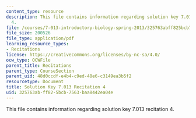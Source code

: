 ```yaml
---
content_type: resource
description: This file contains information regarding solution key 7.013 recitation
  4.
file: /courses/7-013-introductory-biology-spring-2013/325763abff825bcb7563baa8442ea04e_MIT7_013S12_RecitatSol_4.pdf
file_size: 200526
file_type: application/pdf
learning_resource_types:
- Recitations
license: https://creativecommons.org/licenses/by-nc-sa/4.0/
ocw_type: OCWFile
parent_title: Recitations
parent_type: CourseSection
parent_uid: 48d0ccdf-e4b4-c9ed-48e6-c3149ea3b5f2
resourcetype: Document
title: Solution Key 7.013 Recitation 4
uid: 325763ab-ff82-5bcb-7563-baa8442ea04e
---
```

This file contains information regarding solution key 7.013 recitation 4.